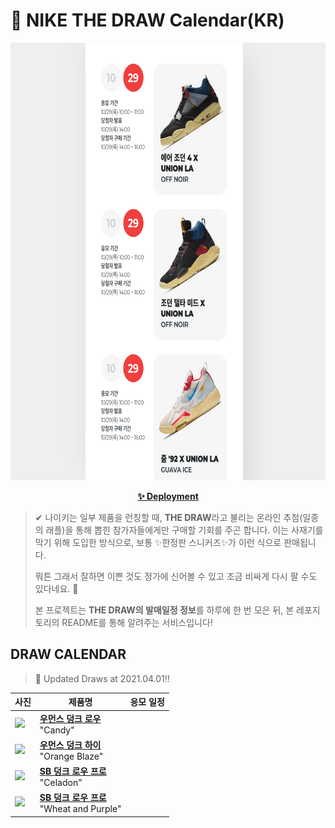 # 👟 NIKE THE DRAW Calendar(KR)

<div align="center">
  <a href="https://junhoyeo.github.io/NIKE-THE-DRAW-Calendar/">
    <img src="./docs/images/preview.png" alt="Preview image of deployed application" height="700px" width="700px" />
  </a>
</div>

<p align="center">
  <a href="https://junhoyeo.github.io/NIKE-THE-DRAW-Calendar/">
    <strong>✨ Deployment</strong>
  </a>
</p>

> ✔ 나이키는 일부 제품을 런칭할 때, **THE DRAW**라고 불리는 온라인 추첨(일종의 래플)을 통해 뽑힌 참가자들에게만 구매할 기회를 주곤 합니다. 이는 사재기를 막기 위해 도입한 방식으로, 보통 ✨한정판 스니커즈✨가 이런 식으로 판매됩니다.
>
> 뭐튼 그래서 잘하면 이쁜 것도 정가에 신어볼 수 있고 조금 비싸게 다시 팔 수도 있다네요. 🤭
>
> 본 프로젝트는 **THE DRAW의 발매일정 정보**를 하루에 한 번 모은 뒤, 본 레포지토리의 README를 통해 알려주는 서비스입니다!

## DRAW CALENDAR

<!-- DRAW CALENDAR: START -->

> 👟 Updated Draws at 2021.04.01‼️

| 사진 | 제품명 | 응모 일정 |
| --- | ---- | ------- |
| <img src="https://static-breeze.nike.co.kr/kr/ko_kr/cmsstatic/product/DD1872-100/c826314e-8531-45fe-b775-7260731f3145_primary.jpg?snkrBrowse" width="256" /> | <a href="https://www.nike.com/kr/launch/t/women/fw/nike-sportswear/DD1872-100/vjwg69/w-nike-dunk-low-se"><strong>우먼스 덩크 로우</strong><br /></a> "Candy" |  |
| <img src="https://static-breeze.nike.co.kr/kr/ko_kr/cmsstatic/product/DD1869-100/2f5dc1d4-ecee-4743-807b-e00029a44778_primary.jpg?snkrBrowse" width="256" /> | <a href="https://www.nike.com/kr/launch/t/women/fw/nike-sportswear/DD1869-100/qrbv53/w-nike-dunk-high"><strong>우먼스 덩크 하이</strong><br /></a> "Orange Blaze" |  |
| <img src="https://static-breeze.nike.co.kr/kr/ko_kr/cmsstatic/product/BQ6817-301/c30c08cb-78c6-468f-8e60-ac5f31662e1c_primary.jpg?snkrBrowse" width="256" /> | <a href="https://www.nike.com/kr/launch/t/adult-unisex/fw/action-outdoor/BQ6817-301/xeoz14/nike-sb-dunk-low-pro"><strong>SB 덩크 로우 프로</strong><br /></a> "Celadon" |  |
| <img src="https://static-breeze.nike.co.kr/kr/ko_kr/cmsstatic/product/BQ6817-700/df3b09f0-ff38-4f46-af3b-18944a3551a9_primary.jpg?snkrBrowse" width="256" /> | <a href="https://www.nike.com/kr/launch/t/adult-unisex/fw/action-outdoor/BQ6817-700/zfwt58/nike-sb-dunk-low-pro"><strong>SB 덩크 로우 프로</strong><br /></a> "Wheat and Purple" |  |

<!-- DRAW CALENDAR: END -->
